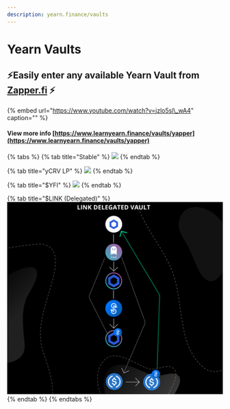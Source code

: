 ```yaml
---
description: yearn.finance/vaults
---
```


# Yearn Vaults

## ⚡️Easily enter any available Yearn Vault from [Zapper.fi](https://zapper.fi) ⚡️

{% embed url="https://www.youtube.com/watch?v=jzlo5sl\_wA4" caption="" %}

#### View more info [https://www.learnyearn.finance/vaults/yapper](https://www.learnyearn.finance/vaults/yapper)

{% tabs %}
{% tab title="Stable" %}
![](../../.gitbook/assets/stable-vaults.png)
{% endtab %}

{% tab title="yCRV LP" %}
![](../../.gitbook/assets/ycrv-vault.png)
{% endtab %}

{% tab title="$YFI" %}
![](../../.gitbook/assets/yfi-vault%20%281%29.png)
{% endtab %}

{% tab title="$LINK \(Delegated\)" %}
![](../../.gitbook/assets/link-vault%20%283%29%20%282%29%20%282%29%20%282%29.png)
{% endtab %}
{% endtabs %}

